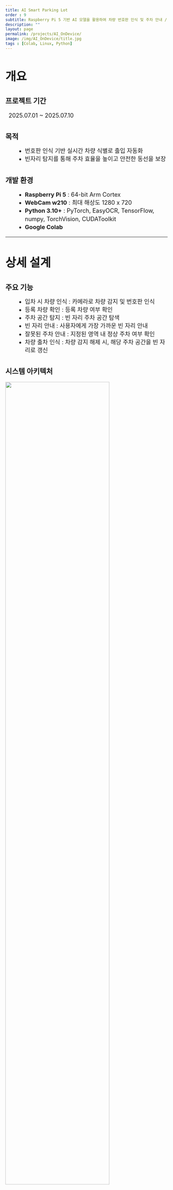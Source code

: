 ```yaml
---
title: AI Smart Parking Lot
order : 9
subtitle: Raspberry Pi 5 기반 AI 모델을 활용하여 차량 번호판 인식 및 주차 안내 / 관리 시스템
description: ""
layout: page
permalink: /projects/AI_OnDevice/
image: /img/AI_OnDevice/title.jpg
tags : [Colab, Linux, Python]
---
```


<h1 style="font-size: 36px; font-weight: bold;">개요</h1>

<h2 style="font-size: 22px; font-weight: bold; margin-top: 1.6em;">프로젝트 기간</h2>
<p style="font-size: 18px; line-height: 1.4; margin-left: 10px;">
2025.07.01 ~ 2025.07.10
</p>

<h2 style="font-size: 22px; font-weight: bold; margin-top: 1.6em;">목적</h2>
<ul style="font-size: 18px; line-height: 1.4; margin-left: 30px;">
  <li>번호판 인식 기반 실시간 차량 식별로 출입 자동화</li>
  <li>빈자리 탐지를 통해 주차 효율을 높이고 안전한 동선을 보장</li>
</ul>

<h2 style="font-size: 22px; font-weight: bold; margin-top: 1.6em;">개발 환경</h2>
<ul style="font-size: 18px; line-height: 1.4; margin-left: 30px;">
  <li><strong>Raspberry Pi 5</strong> : 64-bit Arm Cortex</li>
  <li><strong>WebCam w210</strong> : 최대 해상도 1280 x 720</li>
  <li><strong>Python 3.10+</strong> : PyTorch, EasyOCR, TensorFlow, numpy, TorchVision, CUDAToolkit</li>
  <li><strong>Google Colab</strong></li>
</ul>

---

<h1 style="font-size: 36px; font-weight: bold;">상세 설계</h1>

<h2 style="font-size: 22px; font-weight: bold; margin-top: 1.6em;">주요 기능</h2>
<ul style="font-size: 18px; line-height: 1.4; margin-left: 30px;">
  <li>입차 시 차량 인식 : 카메라로 차량 감지 및 번호판 인식</li>
  <li>등록 차량 확인 : 등록 차량 여부 확인</li>
  <li>주차 공간 탐지 : 빈 자리 주차 공간 탐색</li>
  <li>빈 자리 안내 : 사용자에게 가장 가까운 빈 자리 안내</li>
  <li>잘못된 주차 안내 : 지정된 영역 내 정상 주차 여부 확인</li>
  <li>차량 출차 인식 : 차량 감지 해제 시, 해당 주차 공간을 빈 자리로 갱신</li>
</ul>

<h2 style="font-size: 22px; font-weight: bold; margin-top: 1.6em;">시스템 아키텍처</h2>
<img src="/img/AI_OnDevice/system.jpg" width="80%">

<h2 style="font-size: 22px; font-weight: bold; margin-top: 1.6em;">AI 모델 설계</h2>
<ul style="font-size: 18px; line-height: 1.4; margin-left: 30px;">
  <li>YOLO v5 : 이미지 전체에서 번호판 위치를 박스 형태로 정의하여 인식</li>
  <li>YOLO v8 : 주차 공간 탐색(객체 탐지) 및 주차 상태 체크(BBOX 기울기 계산, 중심점 판단)</li>
  <li>CRNN : CNN + RNN + CTC Loss 구조로 문자 분할 없이 전체 문자열 인식</li>
  <li>EasyOCR : Detection + Recognition 통합 OCR로 미리 학습된 PyTorch 모델</li>
</ul>

<img src="/img/AI_OnDevice/YOLO+EasyOCR.jpg" width="80%">

<h2 style="font-size: 22px; font-weight: bold; margin-top: 1.6em;">온디바이스</h2>

<p style="font-size: 18px; line-height: 1.4; margin-left: 10px;">
<br>
<strong>1. OCR_GPIO_Entrace.py</strong>
</p>

<img src="/img/AI_OnDevice/OCR_GPIO.jpg" width="80%">

<p style="font-size: 18px; line-height: 1.4; margin-left: 10px;">
<br>
<strong>2. find_empty_place.py</strong>
</p>

<img src="/img/AI_OnDevice/Find_Empty_Place.jpg" width="40%">
<img src="/img/AI_OnDevice/Find_Empty_Place2.jpg" width="80%">

<p style="font-size: 18px; line-height: 1.4; margin-left: 10px;">
<br>
<strong>3. GPIO 핀을 통한 라즈베리파이 통신</strong>
</p>
<ul style="font-size:18px; line-height:1.6; margin-left:30px;">
  <li><strong>RPI A</strong>
    <ul style="margin-top:6px; margin-left:18px;">
      <li>GPIO 0 (입력): 2초 동안 HIGH 검출 시 등록된 차량 진입으로 인식</li>
      <li>GPIO 1 (출력): 빈 자리가 없을 시 HIGH</li>
    </ul>
  </li>

  <li style="margin-top:8px;"><strong>RPI B</strong>
    <ul style="margin-top:6px; margin-left:18px;">
      <li>GPIO 0 (출력): 등록된 차량 진입 시 3초 동안 HIGH</li>
      <li>GPIO 1 (입력): HIGH → 빈 자리가 없다고 판단</li>
    </ul>
  </li>
</ul>

<p style="font-size: 18px; line-height: 1.4; margin-left: 10px;">
<br>
<strong>3. GPIO 핀을 통한 라즈베리파이 통신</strong>
</p>
<ul style="font-size:18px; line-height:1.6; margin-left:30px;">
  <li><strong>RPI A</strong>
    <ul style="margin-top:6px; margin-left:18px;">
      <li>GPIO 0 (입력): 2초 동안 HIGH 검출 시 등록된 차량 진입으로 인식</li>
      <li>GPIO 1 (출력): 빈 자리가 없을 시 HIGH</li>
    </ul>
  </li>

  <li style="margin-top:8px;"><strong>RPI B</strong>
    <ul style="margin-top:6px; margin-left:18px;">
      <li>GPIO 0 (출력): 등록된 차량 진입 시 3초 동안 HIGH</li>
      <li>GPIO 1 (입력): HIGH → 빈 자리가 없다고 판단</li>
    </ul>
  </li>
</ul>

<img src="/img/AI_OnDevice/RPI.jpg" width="40%">

---

<h1 style="font-size: 36px; font-weight: bold;">최종 결과</h1>
<h2 style="font-size: 22px; font-weight: bold; margin-top: 1.6em;">1. 실제 동작 환경</h2>

<div id="demo-gifs" class="columns is-multiline is-mobile">
  <div class="column is-half-desktop is-half-tablet is-full-mobile">
    <a href="{{ '/img/AI_OnDevice/result1.png' | relative_url }}" rel="noopener">
      <figure class="image" style="border-radius:12px;overflow:hidden;box-shadow:0 2px 8px rgba(0,0,0,.12)">
        <img src="{{ '/img/AI_OnDevice/result1.png' | relative_url }}" alt="Result 1"
             loading="lazy" decoding="async" style="width:100%;height:auto;">
      </figure>
    </a>
  </div>

  <div class="column is-half-desktop is-half-tablet is-full-mobile">
    <a href="{{ '/img/AI_OnDevice/result2.png' | relative_url }}" rel="noopener">
      <figure class="image" style="border-radius:12px;overflow:hidden;box-shadow:0 2px 8px rgba(0,0,0,.12)">
        <img src="{{ '/img/AI_OnDevice/result2.png' | relative_url }}" alt="Result 2"
             loading="lazy" decoding="async" style="width:100%;height:auto;">
      </figure>
    </a>
  </div>
</div>

<h2 style="font-size:22px;font-weight:bold;margin-top:1.6em;">2. 시연 영상</h2>

<div id="demo-gifs" class="columns is-multiline is-mobile">
  <div class="column is-half-desktop is-half-tablet is-full-mobile">
    <a href="{{ '/gif/AI_OnDevice/enable_1.gif' | relative_url }}" rel="noopener">
      <figure class="image" style="border-radius:12px;overflow:hidden;box-shadow:0 2px 8px rgba(0,0,0,.12)">
        <img src="{{ '/gif/AI_OnDevice/enable_1.gif' | relative_url }}"
             alt="enable_1" loading="lazy" decoding="async"
             style="width:100%;height:auto;">
      </figure>
      <div style="font-size:18px;margin-top:.4em;text-align:center;">case 1. 차량 인식 10회 </div>
    </a>
  </div>

  <div class="column is-half-desktop is-half-tablet is-full-mobile">
    <a href="{{ '/gif/AI_OnDevice/enable_2.gif' | relative_url }}" rel="noopener">
      <figure class="image" style="border-radius:12px;overflow:hidden;box-shadow:0 2px 8px rgba(0,0,0,.12)">
        <img src="{{ '/gif/AI_OnDevice/enable_2.gif' | relative_url }}"
             alt="enable_2" loading="lazy" decoding="async"
             style="width:100%;height:auto;">
      </figure>
      <div style="font-size:18px;margin-top:.4em;text-align:center;">case 2. 등록 차량일 시 빈 자리 안내 </div>
    </a>
  </div>
</div>

<div id="demo-gifs" class="columns is-multiline is-mobile">
  <div class="column is-half-desktop is-half-tablet is-full-mobile">
    <a href="{{ '/gif/AI_OnDevice/not_enable.gif' | relative_url }}" rel="noopener">
      <figure class="image" style="border-radius:12px;overflow:hidden;box-shadow:0 2px 8px rgba(0,0,0,.12)">
        <img src="{{ '/gif/AI_OnDevice/not_enable.gif' | relative_url }}"
             alt="not_enable" loading="lazy" decoding="async"
             style="width:100%;height:auto;">
      </figure>
      <div style="font-size:18px;margin-top:.4em;text-align:center;">case 3. 미등록 차량 </div>
    </a>
  </div>

  <div class="column is-half-desktop is-half-tablet is-full-mobile">
    <a href="{{ '/gif/AI_OnDevice/full.gif' | relative_url }}" rel="noopener">
      <figure class="image" style="border-radius:12px;overflow:hidden;box-shadow:0 2px 8px rgba(0,0,0,.12)">
        <img src="{{ '/gif/AI_OnDevice/full.gif' | relative_url }}"
             alt="full" loading="lazy" decoding="async"
             style="width:100%;height:auto;">
      </figure>
      <div style="font-size:18px;margin-top:.4em;text-align:center;">case 4. 만차 안내 </div>
    </a>
  </div>
</div>

<div id="lb" style="display:none;position:fixed;inset:0;z-index:9999;
  background:rgba(0,0,0,.82);backdrop-filter:saturate(120%) blur(2px);
  align-items:center;justify-content:center;padding:8px;overflow:auto;">
  <img id="lb-img" alt="preview"
       style="display:block;border-radius:14px;box-shadow:0 10px 30px rgba(0,0,0,.4)">
  <div id="lb-info" style="position:absolute;left:14px;bottom:12px;
       color:#fff;font-size:12px;opacity:.85"></div>
  <button id="lb-x" aria-label="닫기" title="닫기"
          style="position:absolute;top:10px;right:14px;border:0;background:transparent;
                 color:#fff;font-size:34px;cursor:pointer;line-height:1;">×</button>
</div>

<script>
(function(){
  // ====== 원하는 설정만 바꿔 쓰세요 ======
  const OPEN_MODE = 'fit';      // 'fit' = 화면맞춤으로 열기, 'fixed' = 고정배율로 열기
  const INITIAL_SCALE = 1.00;   // OPEN_MODE='fixed'일 때 시작 배율 (1=원본 크기)
  const MIN_SCALE = 0.50;       // 최소 배율 (50%)
  const MAX_SCALE = 1.20;       // 최대 배율 (120%)  ← "너무 커지는 것" 제한
  const STEP = 0.10;            // 확대/축소 한 번에 변경되는 비율 (10%)
  // =====================================

  const grid = document.getElementById('demo-gifs'); // 갤러리 래퍼 id 필요
  const lb   = document.getElementById('lb');
  const img  = document.getElementById('lb-img');
  const xBtn = document.getElementById('lb-x');

  if (!grid) return;

  let natW = 0, natH = 0, scale = 1;

  function clamp(v, lo, hi){ return Math.max(lo, Math.min(hi, v)); }
  function applyScale(s){
    scale = clamp(s, MIN_SCALE, MAX_SCALE);
    img.style.width = Math.round(natW * scale) + 'px';
    img.style.height = 'auto';
  }
  function openAt(src){
    img.onload = () => {
      natW = img.naturalWidth; natH = img.naturalHeight;
      if (OPEN_MODE === 'fit'){
        const vw = window.innerWidth  * 0.92;
        const vh = window.innerHeight * 0.92;
        const fit = Math.min(vw / natW, vh / natH);
        applyScale(fit);                  // 화면맞춤(단, MAX_SCALE까지만)
      } else {
        applyScale(INITIAL_SCALE);        // 고정 배율로 시작
      }
    };
    img.src = src;
    lb.style.display = 'flex';
  }

  // 갤러리 클릭 → 라이트박스 열기
  grid.addEventListener('click', (e)=>{
    const a = e.target.closest('a');
    if (!a) return;
    e.preventDefault();
    openAt(a.getAttribute('href'));
  });

  // 닫기
  function closeLB(){ lb.style.display='none'; img.src=''; }
  lb.addEventListener('click', (e)=> { if (e.target === lb) closeLB(); });
  xBtn.addEventListener('click', closeLB);
  document.addEventListener('keydown', (e)=> { if (e.key === 'Escape') closeLB(); });

  // 키보드로 확대/축소: + / -
  document.addEventListener('keydown', (e)=>{
    if (lb.style.display !== 'flex') return;
    if (e.key === '+' || e.key === '=' ) applyScale(scale + STEP);
    if (e.key === '-' || e.key === '_' ) applyScale(scale - STEP);
    if (e.key === '0') applyScale(1.0);        // 0 = 원본 배율
  });

  // 마우스 휠로 확대/축소
  lb.addEventListener('wheel', (e)=>{
    if (lb.style.display !== 'flex') return;
    e.preventDefault();
    const dir = e.deltaY < 0 ? 1 : -1;
    applyScale(scale + dir * STEP);
  }, { passive:false });

  // 창 크기 변경 시 화면맞춤 모드일 때만 다시 맞춤
  window.addEventListener('resize', ()=>{
    if (lb.style.display !== 'flex' || !img.src || OPEN_MODE !== 'fit') return;
    openAt(img.src);
  });
})();
</script>

---

<h1 style="font-size: 36px; font-weight: bold;">트러블 슈팅</h1>

<h2 style="font-size: 22px; font-weight: bold; margin-top: 1.6em;">1. YOLO 모델 학습 실패</h2>
<ul style="font-size:18px; line-height:1.6; margin-left:30px;">
  <li><strong>원인 분석</strong>
    <ul style="margin-top:6px; margin-left:18px;">
      <li>YOLO는 객체의 시각적 특징을 기반으로 bounding box.</li>
      <li>학습 데이터 셋에서 번호판 전체가 모자이크 되어 있음.</li>
      <li>YOLO가 객체의 특징을 찾지 못함.</li>
    </ul>
  </li>
  <li><strong>해결 과정</strong> : 온전한 번호판이 나와있는 데이터 셋 사용. (해외)
  </li>
</ul>

<h2 style="font-size: 22px; font-weight: bold; margin-top: 1.6em;">2. YOLO 모델 버전 호환성 문제</h2>
<ul style="font-size: 18px; line-height: 1.4; margin-left: 30px;">
  <li><strong>원인 분석</strong> : 라이브러리 상호 호환성 충돌.</li>
  <li><strong>해결 방법</strong> : 팀원들과의 소통 후  사용 모델 및 라이브러리 호환성 체크.</li>
</ul>
<img src="/img/AI_OnDevice/troubleshooting1.png" width="60%">

<h2 style="font-size: 22px; font-weight: bold; margin-top: 1.6em;">3. CRNN</h2>
<ul style="font-size: 18px; line-height: 1.4; margin-left: 30px;">
  <li><strong>문제 상황</strong> : YOLOv5는 번호판 영역을 정확하게 탐지했지만, 우분투 환경 내 CRNN 한글 폰트 깨짐 현상 발견.</li>
  <li><strong>원인 분석</strong>
    <ul style="margin-top:6px; margin-left:18px;">
      <li>charset.json에 한글 미포함 → CRNN이 index 탐색 불가.</li>
      <li>디코딩 과정에서 해당 문자 자리에 □ 출력.</li>
    </ul>
  </li>
  <li><strong>해결 과정</strong>
    <ul style="margin-top:6px; margin-left:18px;">
      <li>charset.json에 한글이 있는지 확인.</li>
      <li>ImageFont에 한글 폰트 경로 지정.</li>
      <li>CRNN 모델이 한글을 인식할 수 있는지 테스트.</li>
    </ul>
  </li>
</ul>

<div id="demo-gifs" class="columns is-multiline is-mobile">
  <div class="column is-half-desktop is-half-tablet is-full-mobile">
    <a href="{{ '/img/AI_OnDevice/troubleshooting2_1.png' | relative_url }}" rel="noopener">
      <figure class="image" style="border-radius:12px;overflow:hidden;box-shadow:0 2px 8px rgba(0,0,0,.12)">
        <img src="{{ '/img/AI_OnDevice/troubleshooting2_1.png' | relative_url }}" alt="troubleshooting2_1"
             loading="lazy" decoding="async" style="width:100%;height:auto;">
      </figure>
      <div style="font-size:18px;margin-top:.4em;text-align:center;">Before </div>
    </a>
  </div>

  <div class="column is-half-desktop is-half-tablet is-full-mobile">
    <a href="{{ '/img/AI_OnDevice/troubleshooting2_2.png' | relative_url }}" rel="noopener">
      <figure class="image" style="border-radius:12px;overflow:hidden;box-shadow:0 2px 8px rgba(0,0,0,.12)">
        <img src="{{ '/img/AI_OnDevice/troubleshooting2_2.png' | relative_url }}" alt="troubleshooting2_2"
             loading="lazy" decoding="async" style="width:100%;height:auto;">
      </figure>
      <div style="font-size:18px;margin-top:.4em;text-align:center;">After </div>
    </a>
  </div>
</div>

<h2 style="font-size: 22px; font-weight: bold; margin-top: 1.6em;">4. OCR</h2>
<ul style="font-size: 18px; line-height: 1.4; margin-left: 30px;">
  <li><strong>문제 상황</strong> : OCR 동작의 신뢰성 문제.</li>
  <li><strong>원인 분석</strong>
    <ul style="margin-top:6px; margin-left:18px;">
      <li>Raspberrypi5 내에서 OCR동작 느리고 부정확.</li>
      <li>한번의 OCR 동작으로 정확히 인식할 확률 매우 낮음.</li>
      <li>여러 번의 동작 결과 중 어떤 문자열이 정확한지 판별 X.</li>
    </ul>
  </li>
  <li><strong>해결 과정</strong>
    <ul style="margin-top:6px; margin-left:18px;">
      <li>번호판 detect시 1초 간격으로 10번의 OCR동작.</li>
      <li>동작 중 가장 많이 인식된 문자열을 최종 선택.</li>
      <li>일정 길이 이하의 문자열은 제외.</li>
    </ul>
  </li>
</ul>

<div id="demo-gifs" class="columns is-multiline is-mobile">
  <div class="column is-half-desktop is-half-tablet is-full-mobile">
    <a href="{{ '/img/AI_OnDevice/troubleshooting3_1.png' | relative_url }}" rel="noopener">
      <figure class="image" style="border-radius:12px;overflow:hidden;box-shadow:0 2px 8px rgba(0,0,0,.12)">
        <img src="{{ '/img/AI_OnDevice/troubleshooting3_1.png' | relative_url }}" alt="troubleshooting3_1"
             loading="lazy" decoding="async" style="width:100%;height:auto;">
      </figure>
    </a>
  </div>

  <div class="column is-half-desktop is-half-tablet is-full-mobile">
    <a href="{{ '/img/AI_OnDevice/troubleshooting3_2.png' | relative_url }}" rel="noopener">
      <figure class="image" style="border-radius:12px;overflow:hidden;box-shadow:0 2px 8px rgba(0,0,0,.12)">
        <img src="{{ '/img/AI_OnDevice/troubleshooting3_2.png' | relative_url }}" alt="troubleshooting3_2"
             loading="lazy" decoding="async" style="width:100%;height:auto;">
      </figure>
    </a>
  </div>
</div>

---

<h1 style="font-size: 36px; font-weight: bold;">고찰</h1>

<h2 style="font-size: 22px; font-weight: bold; margin-top: 1.6em;">1. 온디바이스 실행 성능 한계</h2>
<ul style="font-size: 18px; line-height: 1.4; margin-left: 30px;">
  <li><strong>딥러닝 연산의 높은 연산 부하</strong>
    <ul style="margin-top:6px; margin-left:18px;">
      <li>OCR/YOLOv8 연산은 CPU 사용이 높아 동작 속도 느림.</li>
      <li>Raspberry Pi 5에서도 실시간 프레임 처리에 한계.</li>
    </ul>
  </li>
  <li><strong>PyTorch 기반 YOLOv8</strong>
    <ul style="margin-top:6px; margin-left:18px;">
      <li>Ultralytics 라이브러리 기반 → GPU 가속 필요.</li>
      <li>Pi 환경에선 CPU-only 추론 → FPS 저하 불가피.</li>
    </ul>
  </li>
  <li><strong>차량 입차 탐지 모델 (YOLOv8)</strong>
    <ul style="margin-top:6px; margin-left:18px;">
      <li>YOLO 기반 차량 탐지 / 입차 여부 판단은 실시간 수준은 0.3초 정도로 충분.
      </li>
    </ul>
  </li>
</ul>

<img src="/img/AI_OnDevice/cpu_use.png" width="50%">

<h2 style="font-size: 22px; font-weight: bold; margin-top: 1.6em;">2. CRNN vs EasyOCR 모델 학습 과정에서 느낀 점</h2>
<ul style="font-size: 18px; line-height: 1.4; margin-left: 30px;">
  <li><strong>프로젝트 목적</strong> : 대한민국 차량 번호판 문자 (한글 포함)를 정확히 인식하는 OCR 모델 개발.
  </li>
  <li><strong>CRNN 학습 성능과 한계</strong>
    <ul style="margin-top:6px; margin-left:18px;">
      <li>학습 데이터 : 5000장 이상 실제 번호판 이미지.</li>
      <li>문제점 : 웹캠 인식 이미지 문자열 정확도 낮음.</li>
    </ul>
  </li>
  <li><strong>EasyOCR 전환 및 비교 분석</strong>
    <ul style="margin-top:6px; margin-left:18px;">
      <li>학습 데이터 : 100만장 이상의 대규모 학습 모델.</li>
      <li>성능 : 웹캠 인식 이미지 문자열 정확도 높음.</li>
    </ul>
  </li>
</ul>

---

<h2 style="font-size: 22px; font-weight: bold; margin-top: 1.6em;">GitHub Source</h2>
<div class="has-text-centered">
  <a class="button is-dark is-rounded gh-btn"
     href="https://github.com/bhyeon1/Project_AI_Parking_Lot"
     target="_blank" rel="noopener"
     style="padding:10px 48px; border-radius:9999px; display:inline-flex; justify-content:center;">
    <span>GitHub</span>
  </a>
</div>